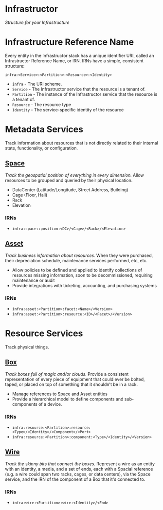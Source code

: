 Infrastructor
=============
_Structure for your Infrastructure_

# Infrastructure Reference Name

Every entity in the Infrastructor stack has a unique identifier URI, called an Infrastructor Reference Name, or IRN. IRNs have a simple, consistent structure:

`infra:<Service>:<Partition>:<Resource>:<Identity>`

* `infra` - The URI scheme.
* `Service` - The Infrastructor service that the resource is a tenant of.
* `Partition` - The instance of the Infrastructor service that the resource is a tenant of.
* `Resource` - The resource type
* `Identity` - The service-specific identity of the resource

# Metadata Services

Track information about resources that is not directly related to their internal state, functionality, or configuration.

## [Space](doc/service/space.md)

_Track the geospatial position of everything in every dimension._ Allow resources to be grouped and queried by their physical location.

* DataCenter (Latitude/Longitude, Street Address, Building)
* Cage (Floor, Hall)
* Rack
* Elevation

### IRNs

* `infra:space::position:<DC>/<Cage>/<Rack>/<Elevation>`

## [Asset](doc/service/asset.md)

_Track business information about resources._ When they were purchased, their depreciation schedule, maintenance services performed, etc, etc.

* Allow policies to be defined and applied to identify collections of resources missing information,
soon to be decommissioned, requiring maintenance or audit
* Provide integrations with ticketing, accounting, and purchasing systems

### IRNs

* `infra:asset:<Partition>:facet:<Name>/<Version>`
* `infra:asset:<Partition>:resource:<ID>/<Facet>/<Version>`

# Resource Services

Track physical things.

## [Box](doc/service/box.md)

_Track boxes full of magic and/or clouds._ Provide a consistent representation of every piece of equipment that could ever be bolted, taped, or placed on top of something that it shouldn't be in a rack.

* Manage references to Space and Asset entities
* Provide a hierarchical model to define components and sub-components of a device.

### IRNs

* `infra:resource:<Partition>:resource:<Type>/<Identity>/<Component>/<Port>`
* `infra:resource:<Partition>:component:<Type>/<Identity>/<Version>`

## [Wire](doc/service/wire.md)

_Track the skinny bits that connect the boxes._ Represent a wire as an entity with an identity, a media, and a set of ends, each with a Spacial reference (e.g. a wire could span two racks, cages, or data centers), via the Space service, and the IRN of the component of a Box that it's connected to.

### IRNs

* `infra:wire:<Partition>:wire:<Identity>/<End>`
